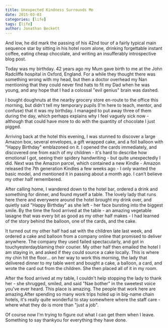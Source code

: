 ```yaml
---
title: Unexpected Kindness Surrounds Me
date: 2015-03-03
categories: [life]
tags: [life]
author: Jonathan Beckett
---
```


And low, he did mark the passing of his 42nd tour of a fairly typical main sequence star by sitting in his hotel room alone, drinking forgettable instant coffee, eating cheap chocolate, and writing an insufferably introspective blog post.

Today was my birthday. 42 years ago my Mum gave birth to me at the John Radcliffe hospital in Oxford, England. For a while they thought there was something wrong with my head, but then a doctor overhead my Nan mentioning that they could never find hats to fit my Dad when he was young, and any hope that I had a colossal "evil genius" brain was dashed.

I bought doughnuts at the nearby grocery store en-route to the office this morning, but didn't tell my temporary pupils (I'm here to teach, mentor, and confuse) that it was my birthday. I managed to put away three of them during the day, which perhaps explains why I feel vaguely sick now - although that could have more to do with the quantity of chocolate I just pigged.

Arriving back at the hotel this evening, I was stunned to discover a large Amazon box, several envelopes, a gift wrapped cake, and a foil balloon with "Happy Birthday" emblazoned on it. I opened the cards immediately, and discovered one from each of my children - it's hard to describe how emotional I got, seeing their spidery handwriting - but quite unexpectedly I did. Next was the Amazon parcel, which contained a new Kindle - Amazon released the 7th generation Kindles a few weeks ago - I only wanted the basic model, and mentioned it in passing about a month ago. I can't believe my other half remembered.

After calling home, I wandered down to the hotel bar, ordered a drink and something for dinner, and found myself a table. The lovely lady that runs here there and everywere around the hotel brought my drink over, and quietly said "Happy Birthday" as she left - her face bursting into the biggest smile. By the time the food arrived at the table - an amazing vegetable lasagne that was every bit as good as my other half makes - I had learned of the story behind the balloon, one of the cards, and the cake.

It turned out my other half had sat with the children late last week, and ordered a cake and balloon from a company online that promised to deliver anywhere. The company they used failed spectacularly, and got in touchyesterdayblaming their courier. My other half then emailed the hotel I am staying in, and asked if they could source a cake locally. This is where my chin hit the floor... on her way to work this morning, the lady that delivered dinner to my table went and bought a cake, a balloon, a card, and wrote the card out from the children. She then placed all of it in my room.

After the food arrived at my table, I couldn't help stopping the lady to thank her - she shrugged, smiled, and said "Nae bother" in the sweetest voice you've ever heard. This place is amazing. The people that work here are amazing.After spending so many work trips holed up in big-name chain hotels, it's really quite wonderful to stay somewhere where the staff care - where what they do is more than "just a job".

Of course now I'm trying to figure out what I can get them when I leave. Something to say thankyou for everything they have done.